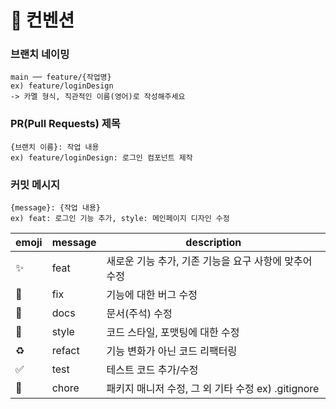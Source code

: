 # 📌 컨벤션

### 브랜치 네이밍
```
main ── feature/{작업명}
ex) feature/loginDesign
-> 카멜 형식, 직관적인 이름(영어)로 작성해주세요
```

### PR(Pull Requests) 제목
```
{브랜치 이름}: 작업 내용
ex) feature/loginDesign: 로그인 컴포넌트 제작
```

### 커밋 메시지
```
{message}: {작업 내용}
ex) feat: 로그인 기능 추가, style: 메인페이지 디자인 수정
```

| emoji              | message | description                                           |
| ------------------ | ------- | ----------------------------------------------------- |
| :sparkles:         | feat    | 새로운 기능 추가, 기존 기능을 요구 사항에 맞추어 수정 |
| :bug:              | fix     | 기능에 대한 버그 수정                                 |
| :closed_book:      | docs    | 문서(주석) 수정                                       |
| :art:              | style   | 코드 스타일, 포맷팅에 대한 수정                       |
| :recycle:          | refact  | 기능 변화가 아닌 코드 리팩터링                        |
| :white_check_mark: | test    | 테스트 코드 추가/수정                                 |
| :pushpin:          | chore   | 패키지 매니저 수정, 그 외 기타 수정 ex) .gitignore    |
